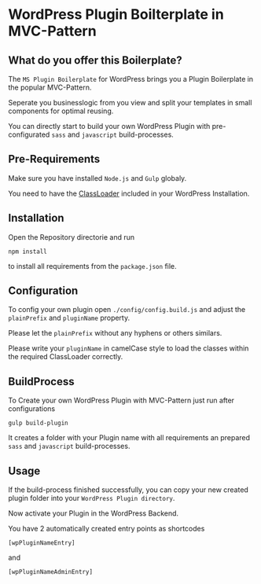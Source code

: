 # WordPress Plugin Boilterplate in MVC-Pattern

## What do you offer this Boilerplate?

The `MS Plugin Boilerplate` for WordPress brings you a Plugin Boilerplate in the popular MVC-Pattern. 

Seperate you businesslogic from you view and split your templates in small components for optimal reusing.

You can directly start to build your own WordPress Plugin with pre-configurated `sass` and `javascript` build-processes.

## Pre-Requirements

Make sure you have installed `Node.js` and `Gulp` globaly.

You need to have the [ClassLoader][1] included in your WordPress Installation.

## Installation

Open the Repository directorie and run

```
npm install
```

to install all requirements from the `package.json` file.

## Configuration

To config your own plugin open `./config/config.build.js` and adjust the `plainPrefix` and `pluginName` property.

Please let the `plainPrefix` without any hyphens or others similars.

Please write your `pluginName` in camelCase style to load the classes within the required ClassLoader correctly.

## BuildProcess

To Create your own WordPress Plugin with MVC-Pattern just run after configurations

```
gulp build-plugin
```

It creates a folder with your Plugin name with all requirements an prepared `sass` and `javascript` build-processes.

## Usage

If the build-process finished successfully, you can copy your new created plugin folder into your `WordPress Plugin directory`.

Now activate your Plugin in the WordPress Backend.

You have 2 automatically created entry points as shortcodes

``` [wpPluginNameEntry] ```

and 

``` [wpPluginNameAdminEntry] ```

[1]: https://github.com/marksitko/wp-autoloader
